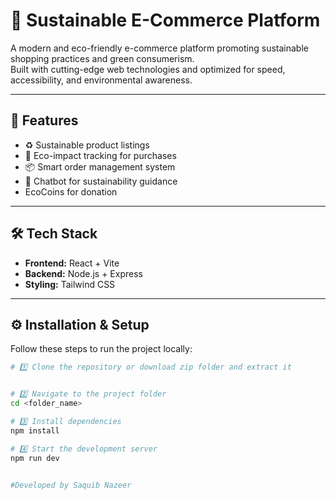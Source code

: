 # 🌿 Sustainable E-Commerce Platform

A modern and eco-friendly e-commerce platform promoting sustainable shopping practices and green consumerism.  
Built with cutting-edge web technologies and optimized for speed, accessibility, and environmental awareness.  

---

## 🚀 Features

- ♻️ Sustainable product listings  
- 🌱 Eco-impact tracking for purchases   
- 📦 Smart order management system  
- 💬 Chatbot for sustainability guidance  
-    EcoCoins for donation

---

## 🛠️ Tech Stack

- **Frontend:** React + Vite  
- **Backend:** Node.js + Express   
- **Styling:** Tailwind CSS  
 

---

## ⚙️ Installation & Setup

Follow these steps to run the project locally:

```bash
# 1️⃣ Clone the repository or download zip folder and extract it


# 2️⃣ Navigate to the project folder
cd <folder_name>

# 3️⃣ Install dependencies
npm install

# 4️⃣ Start the development server
npm run dev


#Developed by Saquib Nazeer
